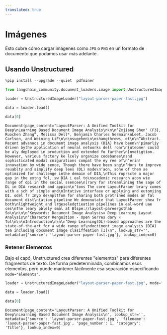 ```yaml
---
translated: true
---
```


# Imágenes

Esto cubre cómo cargar imágenes como `JPG` o `PNG` en un formato de documento que podamos usar más adelante.

## Usando Unstructured

```python
%pip install --upgrade --quiet  pdfminer
```

```python
from langchain_community.document_loaders.image import UnstructuredImageLoader
```

```python
loader = UnstructuredImageLoader("layout-parser-paper-fast.jpg")
```

```python
data = loader.load()
```

```python
data[0]
```

```output
Document(page_content="LayoutParser: A Unified Toolkit for Deep\nLearning Based Document Image Analysis\n\n\n‘Zxjiang Shen' (F3}, Ruochen Zhang”, Melissa Dell*, Benjamin Charles Germain\nLeet, Jacob Carlson, and Weining LiF\n\n\nsugehen\n\nshangthrows, et\n\n“Abstract. Recent advanocs in document image analysis (DIA) have been\n‘pimarliy driven bythe application of neural networks dell roar\n{uteomer could be aly deployed in production and extended fo farther\n[nvetigtion. However, various factory ke lcely organize codebanee\nsnd sophisticated modal cnigurations compat the ey ree of\n‘erin! innovation by wide sence, Though there have been sng\n‘Hors to improve reuablty and simplify deep lees (DL) mode\n‘aon, sone of them ae optimized for challenge inthe demain of DIA,\nThis roprscte a major gap in the extng fol, sw DIA i eal to\nscademic research acon wie range of dpi in the social ssencee\n[rary for streamlining the sage of DL in DIA research and appicn\n‘tons The core LayoutFaraer brary comes with a sch of simple and\nIntative interfaee or applying and eutomiing DI. odel fr Inyo de\npltfom for sharing both protrined modes an fal document dist\n{ation pipeline We demonutate that LayootPareer shea fr both\nlightweight and lrgeseledgtieation pipelines in eal-word uae ces\nThe leary pblely smal at Btspe://layost-pareergsthab So\n\n\n\n‘Keywords: Document Image Analysis» Deep Learning Layout Analysis\n‘Character Renguition - Open Serres dary « Tol\n\n\nIntroduction\n\n\n‘Deep Learning(DL)-based approaches are the state-of-the-art for a wide range of\ndoctiment image analysis (DIA) tea including document image clasiffeation [I]\n", lookup_str='', metadata={'source': 'layout-parser-paper-fast.jpg'}, lookup_index=0)
```

### Retener Elementos

Bajo el capó, Unstructured crea diferentes "elementos" para diferentes fragmentos de texto. De forma predeterminada, combinamos esos elementos, pero puede mantener fácilmente esa separación especificando `mode="elements"`.

```python
loader = UnstructuredImageLoader("layout-parser-paper-fast.jpg", mode="elements")
```

```python
data = loader.load()
```

```python
data[0]
```

```output
Document(page_content='LayoutParser: A Unified Toolkit for Deep\nLearning Based Document Image Analysis\n', lookup_str='', metadata={'source': 'layout-parser-paper-fast.jpg', 'filename': 'layout-parser-paper-fast.jpg', 'page_number': 1, 'category': 'Title'}, lookup_index=0)
```
